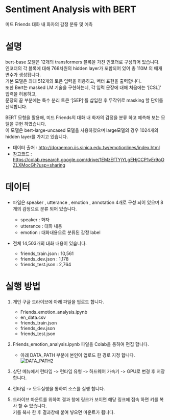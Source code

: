 # **Sentiment Analysis with BERT**
미드 Friends 대화 내 화자의 감정 분류 및 예측

# **설명**
bert-base 모델은 12개의 transformers 블록을 가진 인코더로 구성되어 있습니다.   
인코더의 각 블록에 대해 768차원의 hidden layer가 포함되어 있어 총 110M 의 매개 변수가 생성됩니다.    
기본 모델은 최대 512개의 토큰 입력을 허용하고, 벡터 표현을 출력합니다.    
또한 Bert는 masked LM 기술을 구현하는데, 각 입력 문장에 대해 처음에는 ‘[CSL]’ 입력을 허용하고,   
문장의 끝 부분에는 특수 분리 토큰 ‘[SEP]’를 삽입한 후 무작위로 masking 할 단어를 선택합니다.

BERT 모형을 활용해, 미드 Friends의 대화 내 화자의 감정을 분류 하고 예측해 보는 모델을 구현 하였습니다.  
이 모델은 bert-large-uncased 모델을 사용하였으며 large모델의 경우 1024개의 hidden layer를 가지고 있습니다.

  - 데이터 출처 : http://doraemon.iis.sinica.edu.tw/emotionlines/index.html
  - 참고코드 : https://colab.research.google.com/drive/1EMzEfTYjYLgEHjCCP1vEr9oOZLXMocGh?usp=sharing 
 
 
# **데이터**
  - 파일은 speaker , utterance , emotion , annotation 4개로 구성 되어 있으며 8개의 감정으로 분류 되어 있습니다.
  
    - speaker : 화자
    - utterance : 대화 내용
    - emotion : 대화내용으로 분류된 감정 label  
    
  - 전체 14,503개의 대화 내용이 있습니다.  
  
    - friends_train.json : 10,561
    - friends_dev.json : 1,178
    - friends_test.json : 2,764

# **실행 방법**
1.   개인 구글 드라이브에 아래 파일을 업로드 합니다.  

     * Friends_emotion_analysis.ipynb 
     * en_data.csv
     * friends_train.json
     * friends_dev.json
     * friends_test.json

2.   Friends_emotion_analysis.ipynb 파일을 Colab을 통하여 편집 합니다. 
     * 아래 DATA_PATH 부분에 본인이 업로드 한 경로 지정 합니다.  
    ![DATA_PATH2](https://user-images.githubusercontent.com/76559418/103100969-8e18fa00-4658-11eb-8c29-fc1bc4dc62a5.JPG)
    
3. 상단 메뉴에서 런타임 -> 런타임 유형 -> 하드웨어 가속기 -> GPU로 변경 후 저장 합니다.

4. 런타임 -> 모두실행을 통하여 소스를 실행 합니다.

5. 드라이브 마운트를 위하여 결과 창에 링크가 보이면 해당 링크에 접속 하면 키를 복사 할 수 있습니다.   
   키를 복사 한 후 결과창에 붙여 넣으면 마운트가 됩니다.
